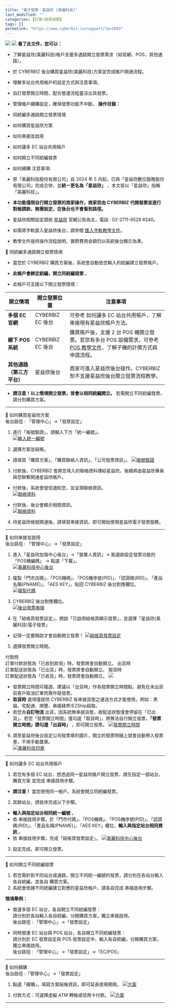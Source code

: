 ```yaml
---
title: "電子發票：星益欣 (美麗科技)"
last_modified: ""
categories: [訂單>發票相關]
tags: []
permalink: "https://www.cyberbiz.io/support/?p=2693"
---
```


![](https://www.cyberbiz.io/support/wp-content/uploads/適用站別.png)
[![](https://www.cyberbiz.io/support/wp-content/uploads/台灣站.png)](https://www.cyberbiz.io/support/?page_id=2490)
**看了此文件，您可以：**  

* 了解星益欣(美麗科技)帳戶支援多通路開立發票需求（如官網、POS、其他通路）。
* 於 CYBERBIZ 後台購買星益欣(美麗科技)方案並完成帳戶開通流程。
* 理解多站台共用帳戶的設定方式與注意事項。
* 自訂發票開立時間，配合營運流程靈活出具發票。
* 管理帳戶續購設定，確保發票功能不中斷。
**操作目錄：**

* 同統編多通路開立發票情境
* 如何購買星益欣方案
* 如何串接並啟用
* 如何讓多 EC 站台共用帳戶
* 如何開立不同統編發票
* 如何續購
注意事項:  

* 原「美麗科技股份有限公司」自 2024 年 5 月起，已與「星益欣數位服務股份有限公司」完成合併，並**統一更名為「星益欣」** ，本文皆以「星益欣」指稱「美麗科技」。
* **本功能僅限自行開立發票的商家操作，商家若由 CYBERBIZ 代開發票並進行對帳請款，無需設定，在後台也不會看到路徑。**
* 星益欣相關設定請依 [星益欣](https://www.wixtar.com/product/e-invoice) 官網公告為主，電話 : 02-2711-9528 #240。
* 如需將字軌匯入星益欣後台，請參閱 [匯入字軌教學文件](https://www.cyberbiz.io/helpcenter/wp-content/uploads/美麗科技-增加字軌數量_匯入教學使用手冊-20230511.pdf)。
* 教學文件提供操作流程說明，實際費用金額仍以系統後台顯示為準。

📌 同統編多通路開立發票情境  

* 當您於 CYBERBIZ 購買方案後，系統會自動依您輸入的統編建立發票帳戶。


* **此帳戶會綁定統編，開立同統編發票** 。


* 此帳戶可支援以下開立發票情境：  

開立情境 | 開立發票位置 | 注意事項  
---|---|---  
**多個 EC 官網** | CYBERBIZ EC 後台 | 可參考 如何讓多 EC 站台共用帳戶，了解串接現有星益欣帳戶方法。  
**線下 POS 系統** | CYBERBIZ EC 後台 | 購買帳戶後，支援 2 台 POS 機開立發票。若您有多台 POS 設備需求，可參考 [POS 教學文件](https://www.cyberbiz.io/support/?p=46379)，了解子機的計價方式與申請流程。  
**其他通路（第三方平台）** | 星益欣後台 | 商家可進入星益欣後台操作。CYBERBIZ 恕不支援星益欣後台開立發票流程教學。  
* **請注意！以上情境開立發票，皆會以相同統編開立。** 若需開立不同統編發票，請分別購買方案。

* * *

📌 如何購買星益欣方案  
後台路徑 : 「管理中心」→「發票設定」  


1. 進行「帳號驗證」，請輸入下方「統一編號」。  
[![輸入統一編號](https://www.cyberbiz.io/helpcenter/wp-content/uploads/電子發票-美麗科技01.png)](https://www.cyberbiz.io/helpcenter/wp-content/uploads/電子發票-美麗科技01.png)



2. 選擇方案並結帳。 
* 請填寫「購買方案」、「購買聯絡人資訊」、「公司發票資訊」。
[![帳號驗證](https://www.cyberbiz.io/helpcenter/wp-content/uploads/電子發票-美麗科技02.png)](https://www.cyberbiz.io/helpcenter/wp-content/uploads/電子發票-美麗科技02.png)



3. 付款後，CYBERBIZ 會將您填入的聯絡資料傳給星益欣，後續將由星益欣專員與您聯繫開通星益欣帳戶。 
* 付款後，系統會發信通知您，並呈現聯絡資訊。  
[![聯絡資料](https://www.cyberbiz.io/helpcenter/wp-content/uploads/電子發票-美麗科技03.png)](https://www.cyberbiz.io/helpcenter/wp-content/uploads/電子發票-美麗科技03.png)

* 付款後，後台會顯示相關資訊。  
[![聯絡資料](https://www.cyberbiz.io/helpcenter/wp-content/uploads/電子發票-美麗科技04.png)](https://www.cyberbiz.io/helpcenter/wp-content/uploads/電子發票-美麗科技04.png)



4. 待星益欣帳號開通後，請填寫串接資訊，即可開始使用星益欣電子發票服務。


* * *

📌 如何串接並啟用  
後台路徑 :  「管理中心」→「發票設定」  


1. 進入「星益欣加值中心後台」→「營業人資訊」→ 點選欲設定發票功能的「POS機編碼」 → 點選「下載」。  
[![美麗科技中心後台](https://www.cyberbiz.io/helpcenter/wp-content/uploads/電子發票-美麗科技07.png)](https://www.cyberbiz.io/helpcenter/wp-content/uploads/電子發票-美麗科技07.png)



2. 複製「門市店碼」、「POS機碼」、「POS機序號(PID)」、「認證碼(RID)」、「產品名稱(PNAME)」、「AES KEY」，貼回 CYBERBIZ 後台對應欄位。  
[![複製代碼](https://www.cyberbiz.io/helpcenter/wp-content/uploads/電子發票-美麗科技08.png)](https://www.cyberbiz.io/helpcenter/wp-content/uploads/電子發票-美麗科技08.png)



3. CYBERBIZ 後台對應欄位。  
[![後台發票串接](https://www.cyberbiz.io/helpcenter/wp-content/uploads/電子發票-美麗科技06.png)](https://www.cyberbiz.io/helpcenter/wp-content/uploads/電子發票-美麗科技06.png)



4. 在「結帳頁發票設定」，開啟「已啟用結帳頁顯示發票」，並選擇「星益欣(美麗科技)電子發票」  

* 記得一定要開啟才會自動開立發票！
[![結帳頁發票設定](https://www.cyberbiz.io/helpcenter/wp-content/uploads/電子發票-美麗科技09.png)](https://www.cyberbiz.io/helpcenter/wp-content/uploads/電子發票-美麗科技09.png)



5. 選擇發票開立時間。  

付款時  
訂單付款狀態為「已收到款項」時，發票將會自動開立。  出貨時  
訂單配送狀態為「已出貨」時，發票將會自動開立。  取貨時  
訂單配送狀態為「已收貨」時，發票將會自動開立。  ![](https://www.cyberbiz.io/support/wp-content/uploads/fountain-pen.png)

* 發票開立時間可複選，建議以「出貨時」作為發票開立時間點，避免在未出貨前客戶取消訂單而需作廢發票。
* **取貨時** 選項僅提供 CYBERBIZ 有串接貨態之運送方式才能使用，例如：黑貓、宅配通、順豐、串接綠界/EZShip超取。
* 若您為**自訂物流** 出貨，因系統無串接貨態，故配送狀態僅會停留在「已出貨」。若您「發票開立時間」僅勾選「取貨時」，將無法自行開立發票，**「發票開立時間」請勾選「出貨時」** ，即可開立發票。 
[![發票開立時間](https://www.cyberbiz.io/helpcenter/wp-content/uploads/電子發票-美麗科技10.png)](https://www.cyberbiz.io/helpcenter/wp-content/uploads/電子發票-美麗科技10.png)



6. 請至星益欣後台設定公司發票章的圖片，開立的發票明細上就會自動帶入發票章，不用手動蓋章。  
[![美麗科技印章](https://www.cyberbiz.io/helpcenter/wp-content/uploads/電子發票-美麗科技11.png)](https://www.cyberbiz.io/helpcenter/wp-content/uploads/電子發票-美麗科技11.png)

* * *

📌 如何讓多 EC 站台共用帳戶  

1. 若您有多個 EC 站台，想透過同一星益欣帳戶開立發票，請先指定一個站台，購買方案 並完成 串接啟用步驟。 
* **請注意！** 當您使用同一帳戶，系統會開立同統編發票。


2. 其餘站台，請依序完成以下步驟。 
* **輸入與指定站台相同統一編號** 。
* 依 串接啟用步驟，於「門市代碼」、「POS機碼」、「POS機序號(PID)」、「認證碼(RID)」、「產品名稱(PNAME)」、「AES KEY」欄位，**輸入與指定站台相同資訊** 。
* 依 串接啟用步驟，完成「結帳頁發票設定」。
[![美麗科技中心後台](https://www.cyberbiz.io/helpcenter/wp-content/uploads/電子發票-美麗科技12.png)](https://www.cyberbiz.io/helpcenter/wp-content/uploads/電子發票-美麗科技12.png)



3. 設定完成，即可開立發票。

* * *

📌 如何開立不同統編發票  

1. 若您需針對不同站台或通路，開立不同統一編號的發票，請分別在各站台輸入各自統編，並各自 購買方案。
2. 系統會依據不同統編建立對應的星益欣帳戶，請各自完成 串接啟用步驟。

**情境舉例：**  

* 營運多個 EC 站台，各自開立不同統編發票：  
請分別於各站輸入各自統編，分開購買方案，獨立串接啟用。  
後台路徑 :  「管理中心」→「發票設定」  



* 同時營運 EC 站台與 POS 站台，各自開立不同統編發票：  
請分別於 EC 發票設定與 POS 發票設定中，輸入各自統編，分開購買方案，獨立串接啟用。  
後台路徑 :  「管理中心」→「發票設定」→「EC/POS」  

* * *

📌 如何續購  
後台路徑 :「管理中心」→「發票設定」  


1. 點選「續購」，填寫方案結帳資訊，即可延長使用期限。
[![方案](https://www.cyberbiz.io/helpcenter/wp-content/uploads/續購_電子發票01.png)](https://www.cyberbiz.io/helpcenter/wp-content/uploads/續購_電子發票01.png)  


2. 付款方式：可選擇虛擬 ATM 轉帳或信用卡付款。
[![方案](https://www.cyberbiz.io/helpcenter/wp-content/uploads/電子發票-美麗科技02.png)](https://www.cyberbiz.io/helpcenter/wp-content/uploads/電子發票-美麗科技02.png)

* * *




